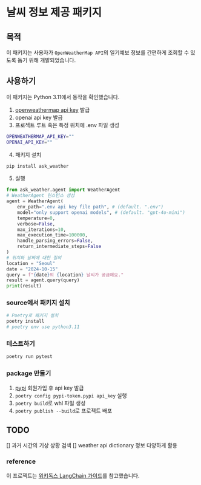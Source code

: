 # 날씨 정보 제공 패키지

## 목적
이 패키지는 사용자가 `OpenWeatherMap API`의 일기예보 정보를 간편하게 조회할 수 있도록 돕기 위해 개발되었습니다. 

## 사용하기
이 패키지는 Python 3.11에서 동작을 확인했습니다.

1. [openweathermap api key](https://openweathermap.org/api) 발급
2. openai api key 발급
3. 프로젝트 루트 혹은 특정 위치에 .env 파일 생성
```bash
OPENWEATHERMAP_API_KEY=""
OPENAI_API_KEY=""
```
4. 패키지 설치
```bash
pip install ask_weather
```
5. 실행
```python
from ask_weather.agent import WeatherAgent
# WeatherAgent 인스턴스 생성
agent = WeatherAgent(
    env_path=".env api key file path", # (default. ".env")
    model="only support openai models", # (default. "gpt-4o-mini")
    temperature=0,
    verbose=False,
    max_iterations=10,
    max_execution_time=100000,
    handle_parsing_errors=False,
    return_intermediate_steps=False
)
# 위치와 날짜에 대한 질의
location = "Seoul"
date = "2024-10-15"
query = f"{date}의 {location} 날씨가 궁금해요."
result = agent.query(query)
print(result)
```

### source에서 패키지 설치
```bash
# Poetry로 패키지 설치
poetry install
# poetry env use python3.11
```

### 테스트하기
```bash
poetry run pytest
```

### package 만들기
1. [pypi](https://pypi.org/) 회원가입 후 api key 발급
2. `poetry config pypi-token.pypi api_key` 실행
3. `poetry build`로 whl 파일 생성
4. `poetry publish --build`로 프로젝트 배포

## TODO
[] 과거 시간의 기상 상황 검색
[] weather api dictionary 정보 다양하게 활용


### reference
이 프로젝트는 [위키독스 LangChain 가이드](https://wikidocs.net/261571)를 참고했습니다.